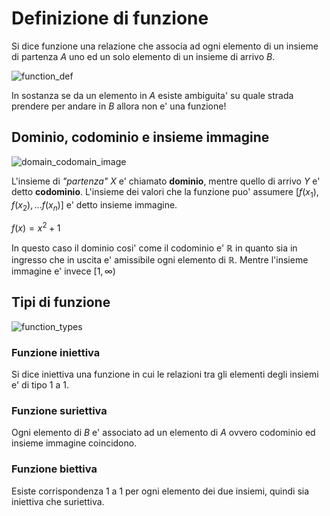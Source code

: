 # Definizione di funzione  

Si dice funzione una relazione che associa ad ogni elemento di un insieme di partenza $A$ uno ed un solo elemento di un insieme di arrivo $B$.  

![function_def](https://github.com/user-attachments/assets/d135d919-c845-4c67-8506-50cc2ab2b8f3)  

In sostanza se da un elemento in $A$ esiste ambiguita' su quale strada prendere per andare in $B$ allora non e' una funzione!  


## Dominio, codominio e insieme immagine  

![domain_codomain_image](https://github.com/user-attachments/assets/69a29a75-a1a6-4ea7-8c21-60d1e8d51f17)

L'insieme di *"partenza"* $X$ e' chiamato **dominio**, mentre quello di arrivo $Y$ e' detto **codominio**. L'insieme dei valori che la funzione puo' assumere $[f(x_1), f(x_2), ... f(x_n)]$ e' detto insieme immagine.  

$f(x) = x^2 + 1$  

In questo caso il dominio cosi' come il codominio e' $\mathbb{R}$ in quanto sia in ingresso che in uscita e' amissibile ogni elemento di $\mathbb{R}$. Mentre l'insieme immagine e' invece $[1, \infty)$  

## Tipi di funzione  

![function_types](https://github.com/user-attachments/assets/24379866-c348-4902-9401-f1086f861ac0)  

### Funzione iniettiva  

Si dice iniettiva una funzione in cui le relazioni tra gli elementi degli insiemi e' di tipo 1 a 1.  

### Funzione suriettiva  

Ogni elemento di $B$ e' associato ad un elemento di $A$ ovvero codominio ed insieme immagine coincidono.  

### Funzione biettiva  

Esiste corrispondenza 1 a 1 per ogni elemento dei due insiemi, quindi sia iniettiva che suriettiva.  
